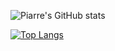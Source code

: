 ![Piarre's GitHub stats](https://github-readme-stats.vercel.app/api?username=piarre&show_icons=true&hide=prs,contribs,issues&theme=onedark)

[![Top Langs](https://github-readme-stats.vercel.app/api/top-langs/?username=piarre&layout=compact)](https://github.com/anuraghazra/github-readme-stats)

<!--
**Piarre/Piarre** is a ✨ _special_ ✨ repository because its `README.md` (this file) appears on your GitHub profile.

Here are some ideas to get you started:

- 🔭 I’m currently working on ...
- 🌱 I’m currently learning ...
- 👯 I’m looking to collaborate on ...
- 🤔 I’m looking for help with ...
- 💬 Ask me about ...
- 📫 How to reach me: ...
- 😄 Pronouns: ...
- ⚡ Fun fact: ...
-->
